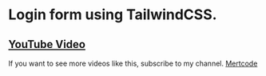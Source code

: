 # Login form using TailwindCSS.
## [YouTube Video](https://youtu.be/bcddht3CcYw)

If you want to see more videos like this, subscribe to my channel. [Mertcode](https://www.youtube.com/@Mertcode)
